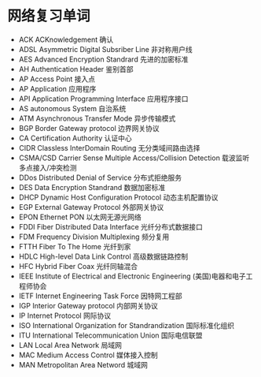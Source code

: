 # 网络复习单词

+ ACK ACKnowledgement 确认
+ ADSL Asymmetric Digital Subsriber Line 非对称用户线
+ AES Advanced Encryption Standrard 先进的加密标准
+ AH Authentication Header 鉴别首部
+ AP Access Point 接入点
+ AP Application 应用程序
+ API Application Programming Interface 应用程序接口
+ AS autonomous System 自治系统
+ ATM Asynchronous Transfer Mode 异步传输模式
+ BGP Border Gateway protocol 边界网关协议
+ CA Certification Authority 认证中心
+ CIDR Classless InterDomain Routing 无分类域间路由选择
+ CSMA/CSD Carrier Sense Multiple Access/Collision Detection 载波监听多点接入/冲突检测
+ DDos Distributed Denial of Service 分布式拒绝服务
+ DES Data Encryption Standrand 数据加密标准
+ DHCP Dynamic Host Configuration Protocol 动态主机配置协议
+ EGP External Gateway Protocol 外部网关协议
+ EPON Ethernet PON 以太网无源光网络
+ FDDI Fiber Distributed Data Interface 光纤分布式数据接口
+ FDM Frequency Division Multiplexing 频分复用
+ FTTH Fiber To The Home 光纤到家
+ HDLC High-level Data Link Control 高级数据链路控制
+ HFC Hybrid Fiber Coax 光纤同轴混合
+ IEEE Institute of Electrical and Electronic Engineering (美国)电器和电子工程师协会
+ IETF Internet Engineering Task Force 因特网工程部
+ IGP Interior Gateway protocol 内部网关协议
+ IP Internet Protocol 网际协议
+ ISO International Organization for Standrandization 国际标准化组织
+ ITU International Telecommunication Union 国际电信联盟
+ LAN Local Area Network 局域网
+ MAC Medium Access Control 媒体接入控制
+ MAN Metropolitan Area Netword 城域网
